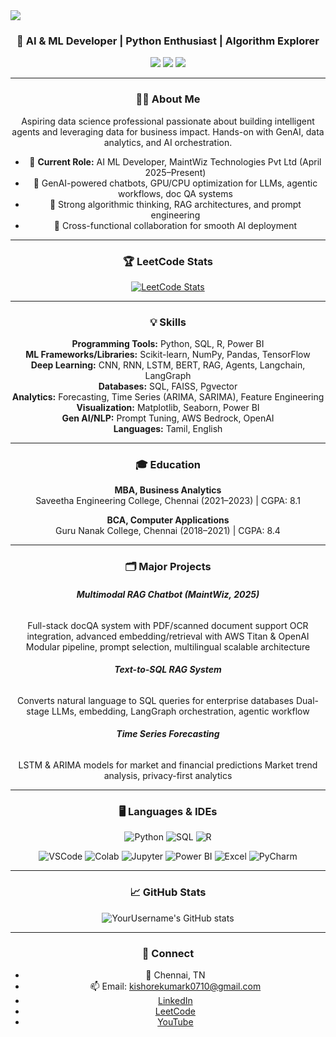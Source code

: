<img src="https://capsule-render.vercel.app/api?type=waving&color=gradient&height=200§ion=header&text=Kishore+Kumar+K&fontSize=80&animation=fadeIn" />

<div align="center">

<h3 align="center">🚀 AI & ML Developer | Python Enthusiast | Algorithm Explorer</h3>
<p align="center">
  <img src="https://komarev.com/ghpvcounter/?username=YourUsername">
  <img src="https://img.shields.io/github/followers/YourUsername?style=social">
  <img src="https://img.shields.io/badge/LeetCode-Active-brightgreen?logo=leetcode&logoColor=white">
</p>

---

### 🧑‍💻 About Me

Aspiring data science professional passionate about building intelligent agents and leveraging data for business impact. Hands-on with GenAI, data analytics, and AI orchestration. 

- 💼 **Current Role:** AI ML Developer, MaintWiz Technologies Pvt Ltd (April 2025–Present)
- 🤖 GenAI-powered chatbots, GPU/CPU optimization for LLMs, agentic workflows, doc QA systems
- 🧩 Strong algorithmic thinking, RAG architectures, and prompt engineering
- 🏢 Cross-functional collaboration for smooth AI deployment

---

### 🏆 LeetCode Stats

[![LeetCode Stats](https://leetcard.jacoblin.cool/Kishore__Kavery)](https://leetcode.com/u/Kishore__Kavery/)

---

### 💡 Skills

**Programming Tools:** Python, SQL, R, Power BI  
**ML Frameworks/Libraries:** Scikit-learn, NumPy, Pandas, TensorFlow  
**Deep Learning:** CNN, RNN, LSTM, BERT, RAG, Agents, Langchain, LangGraph  
**Databases:** SQL, FAISS, Pgvector  
**Analytics:** Forecasting, Time Series (ARIMA, SARIMA), Feature Engineering  
**Visualization:** Matplotlib, Seaborn, Power BI  
**Gen AI/NLP:** Prompt Tuning, AWS Bedrock, OpenAI  
**Languages:** Tamil, English

---

### 🎓 Education

**MBA, Business Analytics**  
  Saveetha Engineering College, Chennai (2021–2023) | CGPA: 8.1

**BCA, Computer Applications**  
  Guru Nanak College, Chennai (2018–2021) | CGPA: 8.4

---

### 🗂️ Major Projects

###### **Multimodal RAG Chatbot (MaintWiz, 2025)**
Full-stack docQA system with PDF/scanned document support
OCR integration, advanced embedding/retrieval with AWS Titan & OpenAI
Modular pipeline, prompt selection, multilingual scalable architecture

###### **Text-to-SQL RAG System**
Converts natural language to SQL queries for enterprise databases
Dual-stage LLMs, embedding, LangGraph orchestration, agentic workflow

###### **Time Series Forecasting**
LSTM & ARIMA models for market and financial predictions
Market trend analysis, privacy-first analytics

---

### 🖥️ Languages & IDEs

<!-- Programming Languages -->
![Python](https://img.shields.io/badge/Python-3776AB?style=for-the-badge&logo=python&logoColor=white)
![SQL](https://img.shields.io/badge/SQL-4479A1?style=for-the-badge&logo=mysql&logoColor=white)
![R](https://img.shields.io/badge/R-276DC3?style=for-the-badge&logo=r&logoColor=white)

<!-- IDEs -->
![VSCode](https://img.shields.io/badge/VS_Code-007ACC?style=for-the-badge&logo=visualstudiocode&logoColor=white)
![Colab](https://img.shields.io/badge/Google_Colab-F9AB00?style=for-the-badge&logo=googlecolab&logoColor=white)
![Jupyter](https://img.shields.io/badge/Jupyter-F37626?style=for-the-badge&logo=jupyter&logoColor=white)
![Power BI](https://img.shields.io/badge/Power_BI-F6C915?style=for-the-badge&logo=powerbi&logoColor=white)
![Excel](https://img.shields.io/badge/Excel-217346?style=for-the-badge&logo=microsoft-excel&logoColor=white)
![PyCharm](https://img.shields.io/badge/PyCharm-000000?style=for-the-badge&logo=pycharm&logoColor=white)

---

### 📈 GitHub Stats

![YourUsername's GitHub stats](https://github-readme-stats.vercel.app/api?username=kishore-MW&show_icons=true&hide_title=true&hide_rank=false)

---

### 🔗 Connect

- 📍 Chennai, TN
- 📫 Email: kishorekumark0710@gmail.com
- [LinkedIn](https://linkedin.com/in/YourLinkedIn)
- [LeetCode]([https://leetcode.com/YourLeetCodeUsername](https://leetcode.com/u/Kishore__Kavery/))
- [YouTube](https://youtube.com/@YourChannel)

</div>

